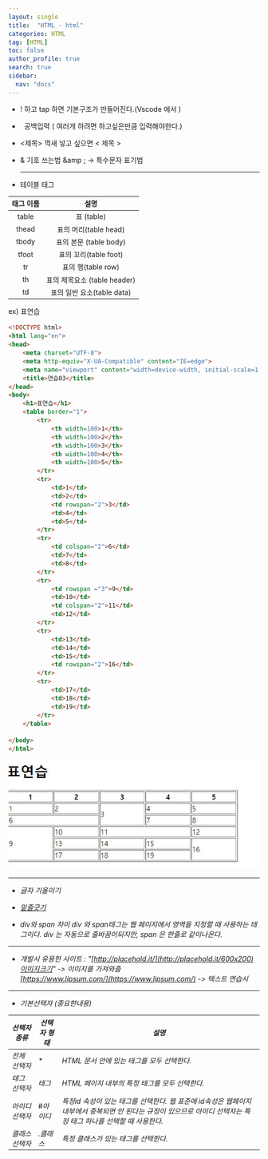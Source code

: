 ```yaml
---
layout: single
title:  "HTML - html"
categories: HTML
tag: [HTML]
toc: false
author_profile: true
search: true
sidebar:
  nav: "docs"
---
```



- ! 하고 tap 하면 기본구조가 만들어진다.(Vscode 에서 )

- &nbsp; 공백입력 ( 여러개 하려면 하고싶은만큼 입력해야한다.)

- <제목> 꺽새 넣고 싶으면 &lt; 제목 &gt;

- & 기호 쓰는법 &amp ;  → 특수문자 표기법

  ------

  

- 테이블 태그

| 태그 이름 |             설명             |
| :-------: | :--------------------------: |
|   table   |          표 (table)          |
|   thead   |    표의 머리(table head)     |
|   tbody   |    표의 본문 (table body)    |
|   tfoot   |    표의 꼬리(table foot)     |
|    tr     |      표의 행(table row)      |
|    th     | 표의 제목요소 (table header) |
|    td     |  표의 일반 요소(table data)  |

ex) 표연습
```html
<!DOCTYPE html>
<html lang="en">
<head>
    <meta charset="UTF-8">
    <meta http-equiv="X-UA-Compatible" content="IE=edge">
    <meta name="viewport" content="width=device-width, initial-scale=1.0">
    <title>연습03</title>
</head>
<body>
    <h1>표연습</h1>
    <table border="1">
        <tr>
            <th width=100>1</th>
            <th width=100>2</th>
            <th width=100>3</th>
            <th width=100>4</th>
            <th width=100>5</th>
        </tr>
        <tr>
            <td>1</td>
            <td>2</td>
            <td rowspan="2">3</td>
            <td>4</td>
            <td>5</td>
        </tr>
        <tr>
            <td colspan="2">6</td>
            <td>7</td>
            <td>8</td>
        </tr>
        <tr>
            <td rowspan ="3">9</td>
            <td>10</td>
            <td colspan="2">11</td>
            <td>12</td>
        </tr>
        <tr>
            <td>13</td>
            <td>14</td>
            <td>15</td>
            <td rowspan="2">16</td>
        </tr>
        <tr>
            <td>17</td>
            <td>18</td>
            <td>19</td>
        </tr>
    </table>
  
</body>
</html>
```
![표연습](/assets/images/표연습.JPG)

------



- <i> 글자 기울이기 

- <ins> 밑줄긋기


- div와 span 차이
div 와 span태그는 웹 페이지에서 영역을 지정할 때 사용하는 태그이다.
div 는 자동으로 줄바꿈이되지만, span 은 한줄로 같이나온다.

------




- 개발시 유용한 사이트 :
  "[http://placehold.it/](http://placehold.it/600x200)이미지크기" 
  -> 이미지를 가져와줌  
  [https://www.lipsum.com/](https://www.lipsum.com/) 
  -> 텍스트 연습시

------




- 기본선택자 (중요한내용)

| 선택자 종류   | 선택자 형태 | 설명                                                         |
| ------------- | ----------- | ------------------------------------------------------------ |
| 전체 선택자   | *           | HTML 문서 안에 있는 태그를 모두 선택한다.                    |
| 태그 선택자   | 태그        | HTML 페이지 내부의 특정 태그를 모두 선택한다.                |
| 아이디 선택자 | #아이디     | 특정id 속성이 있는 태그를 선택한다. 웹 표준에 id속성은 웹페이지 내부에서 중복되면 안 된다는 규정이 있으므로 아이디 선택자는 특정 태그 하나를 선택할 때 사용한다. |
| 클래스 선택자 | .클래스     | 특정 클래스가 있는 태그를 선택한다.                          |
